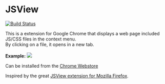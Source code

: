 JSView
======

[![Build Status](https://travis-ci.org/nekman/jsview.png?branch=master)](https://travis-ci.org/nekman/jsview)

This is a extension for Google Chrome that displays a web page included JS/CSS files in the context menu.<br/>
By clicking on a file, it opens in a new tab.<br/><br/>
<strong>Example:</strong>
<img src="https://lh4.googleusercontent.com/pNtRuOcY1c_9wJ1hMc_m9rAoRGMX0GfiZNDoIQV_PH5uavZEBBJiLG5I_xjBt6Xy13dz4OZ7NQ=s640-h400-e365-rw" />

Can be installed from the <a href="https://chrome.google.com/webstore/detail/jsview/gbbhhhbdjckoiclnpaodmiehfmpeiefd">Chrome Webstore</a>


Inspired by the great 
<a href="https://addons.mozilla.org/en-us/firefox/addon/jsview/">JSView extension for Mozilla Firefox</a>.



